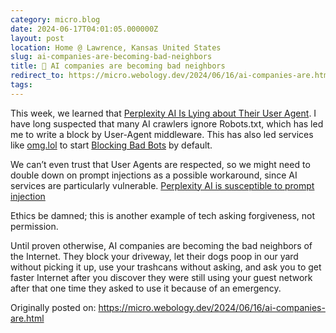 ```yaml
---
category: micro.blog
date: 2024-06-17T04:01:05.000000Z
layout: post
location: Home @ Lawrence, Kansas United States
slug: ai-companies-are-becoming-bad-neighbors
title: 🤖 AI companies are becoming bad neighbors
redirect_to: https://micro.webology.dev/2024/06/16/ai-companies-are.html
tags: 
---
```


This week, we learned that [Perplexity AI Is Lying about Their User Agent](https://rknight.me/blog/perplexity-ai-is-lying-about-its-user-agent/). I have long suspected that many AI crawlers ignore Robots.txt, which has led me to write a block by User-Agent middleware. This has also led services like [omg.lol](https://home.omg.lol) to start [Blocking Bad Bots](https://omglol.news/2024/06/16/blocking-bad-bots) by default.

We can’t even trust that User Agents are respected, so we might need to double down on prompt injections as a possible workaround, since AI services are particularly vulnerable. [Perplexity AI is susceptible to prompt injection](https://lewisdale.dev/post/perplexity-ai-is-susceptible-to-prompt-injection/)

Ethics be damned; this is another example of tech asking forgiveness, not permission.

Until proven otherwise, AI companies are becoming the bad neighbors of the Internet. They block your driveway, let their dogs poop in our yard without picking it up, use your trashcans without asking, and ask you to get faster Internet after you discover they were still using your guest network after that one time they asked to use it because of an emergency.

Originally posted on: https://micro.webology.dev/2024/06/16/ai-companies-are.html